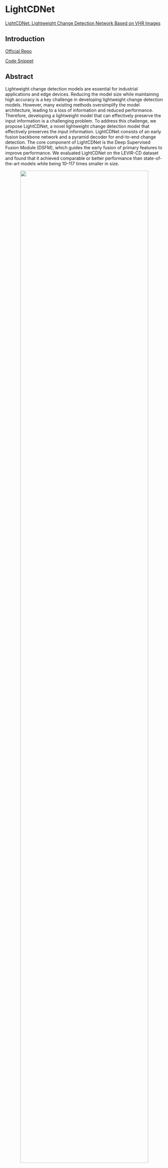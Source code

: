 # LightCDNet

[LightCDNet: Lightweight Change Detection Network Based on VHR Images](https://ieeexplore.ieee.org/document/10214556)

## Introduction

[Official Repo](https://github.com/NightSongs/LightCDNet)

[Code Snippet](https://github.com/likyoo/open-cd/blob/main/opencd/models/backbones/lightcdnet.py)

## Abstract
Lightweight change detection models are essential for industrial applications and edge devices. Reducing the model size while maintaining high accuracy is a key challenge in developing lightweight change detection models. However, many existing methods oversimplify the model architecture, leading to a loss of information and reduced performance. Therefore, developing a lightweight model that can effectively preserve the input information is a challenging problem. To address this challenge, we propose LightCDNet, a novel lightweight change detection model that effectively preserves the input information. LightCDNet consists of an early fusion backbone network and a pyramid decoder for end-to-end change detection. The core component of LightCDNet is the Deep Supervised Fusion Module (DSFM), which guides the early fusion of primary features to improve performance. We evaluated LightCDNet on the LEVIR-CD dataset and found that it achieved comparable or better performance than state-of-the-art models while being 10–117 times smaller in size.

<!-- [IMAGE] -->

<div align=center>
<img src="https://github.com/likyoo/open-cd/assets/44317497/cec088ca-cb45-4d32-8ebb-c0fd3b8d1a4c" width="90%"/>
</div>


```bibtex
@ARTICLE{10214556,
  author={Xing, Yuanjun and Jiang, Jiawei and Xiang, Jun and Yan, Enping and Song, Yabin and Mo, Dengkui},
  journal={IEEE Geoscience and Remote Sensing Letters}, 
  title={LightCDNet: Lightweight Change Detection Network Based on VHR Images}, 
  year={2023},
  volume={20},
  number={},
  pages={1-5},
  doi={10.1109/LGRS.2023.3304309}}
```

## Results and models

### LEVIR-CD

|      Method      | Crop Size | Lr schd | \#Param (M) | MACs (G) | Precision | Recall | F1-Score |  IoU  | config                                                       |
| :--------------: | :-------: | :-----: | :---------: | :------: | :-------: | :----: | :------: | :---: | ------------------------------------------------------------ |
| LightCDNet-small |  256x256  |  40000  |    0.35     |   1.65   |   91.36   | 89.81  |  90.57   | 82.77 | [config](https://github.com/likyoo/open-cd/blob/main/configs/lightcdnet/lightcdnet_s_256x256_40k_levircd.py) |
| LightCDNet-base  |  256x256  |  40000  |    1.32     |   3.22   |   92.12   | 90.43  |  91.27   | 83.94 | [config](https://github.com/likyoo/open-cd/blob/main/configs/lightcdnet/lightcdnet_b_256x256_40k_levircd.py) |
| LightCDNet-large |  256x256  |  40000  |    2.82     |   5.94   |   92.43   | 90.45  |  91.43   | 84.21 | [config](https://github.com/likyoo/open-cd/blob/main/configs/lightcdnet/lightcdnet_l_256x256_40k_levircd.py) |


- All metrics are based on the category "change".
- All scores are computed on the test set.
